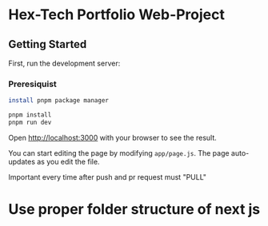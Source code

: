 # Hex-Tech Portfolio Web-Project
## Getting Started

First, run the development server:

### Preresiquist 
```bash
install pnpm package manager
```

```bash
pnpm install
pnpm run dev
```

Open [http://localhost:3000](http://localhost:3000) with your browser to see the result.

You can start editing the page by modifying `app/page.js`. The page auto-updates as you edit the file.

Important every time after push and pr request must "PULL" 


# Use proper folder structure of next js
